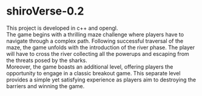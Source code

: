 # shiroVerse-0.2

This project is developed in c++ and opengl.  
The game begins with a thrilling maze challenge where players have to navigate through a complex path. Following successful traversal of the maze, the game unfolds with the introduction of the river phase. The player will have to cross the river collecting all the powerups and escaping from the threats posed by the sharks.  
Moreover, the game boasts an additional level, offering players the opportunity to engage in a classic breakout game. This separate level provides a simple yet satisfying experience as players aim to destroying the barriers and winning the game.
